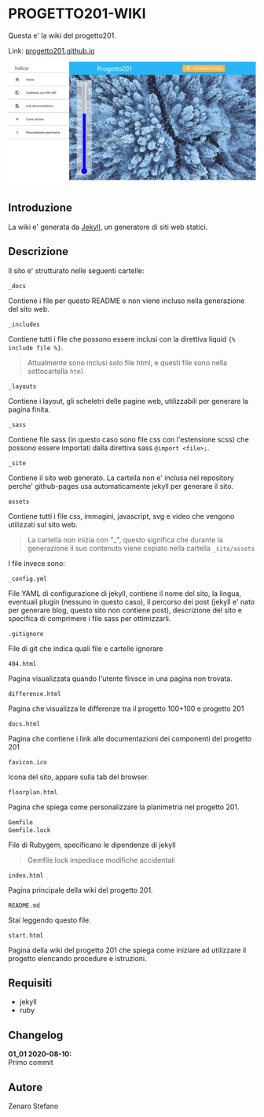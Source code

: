 # PROGETTO201-WIKI

Questa e' la wiki del progetto201.

Link: [progetto201.github.io](https://progetto201.github.io/)

![](_docs/home.png)

## Introduzione
La wiki e' generata da [Jekyll](https://jekyllrb.com/), 
un generatore di siti web statici.

## Descrizione
Il sito e' strutturato nelle seguenti cartelle:

    _docs
Contiene i file per questo README e non viene
incluso nella generazione del sito web.

    _includes
Contiene tutti i file che possono essere inclusi con la direttiva liquid ```{% include file %}```.
> Attualmente sono inclusi solo file html, e questi file sono nella sottocartella ```html```

    _layouts
Contiene i layout, gli scheletri delle pagine web, utilizzabili per generare
la pagina finita.

    _sass
Contiene file sass (in questo caso sono file css con l'estensione scss)
che possono essere importati dalla direttiva sass ```@import <file>;```.

    _site
Contiene il sito web generato. La cartella non e' inclusa nel repository perche' github-pages usa automaticamente jekyll per generare il sito.

    assets
Contiene tutti i file css, immagini, javascript, svg e video
che vengono utilizzati sul sito web.
> La cartella non inizia con "_", questo significa che durante la generazione
> il suo contenuto viene copiato nella cartella ```_site/assets```

I file invece sono:

    _config.yml
File YAML di configurazione di jekyll, contiene il nome del sito, la lingua,
eventuali plugin (nessuno in questo caso), il percorso dei post 
(jekyll e' nato per generare blog, questo sito non contiene post),
descrizione del sito e specifica di comprimere i file sass per ottimizzarli.

    .gitignore
File di git che indica quali file e cartelle ignorare

    404.html
Pagina visualizzata quando l'utente finisce in una pagina non trovata.

    difference.html
Pagina che visualizza le differenze tra il progetto 100+100 e progetto 201

    docs.html
Pagina che contiene i link alle documentazioni dei componenti del progetto 201

    favicon.ico
Icona del sito, appare sulla tab del browser.

    floorplan.html
Pagina che spiega come personalizzare la planimetria nel progetto 201.

    Gemfile
    Gemfile.lock
File di Rubygem, specificano le dipendenze di jekyll
> Gemfile.lock impedisce modifiche accidentali

    index.html
Pagina principale della wiki del progetto 201.

    README.md
Stai leggendo questo file.

    start.html
Pagina della wiki del progetto 201 che spiega come iniziare ad utilizzare il progetto
elencando procedure e istruzioni.

## Requisiti
* jekyll
* ruby

## Changelog
**01_01 2020-08-10:** <br>
Primo commit

## Autore
Zenaro Stefano
